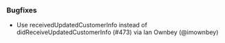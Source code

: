 ### Bugfixes
* Use receivedUpdatedCustomerInfo instead of didReceiveUpdatedCustomerInfo (#473) via Ian Ownbey (@imownbey)
